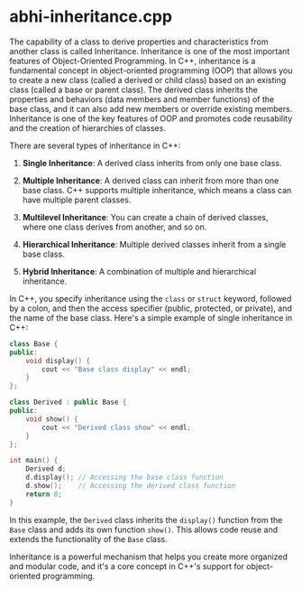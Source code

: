 # abhi-inheritance.cpp
The capability of a class to derive properties and characteristics from another class is called Inheritance. Inheritance is one of the most important features of Object-Oriented Programming. 
In C++, inheritance is a fundamental concept in object-oriented programming (OOP) that allows you to create a new class (called a derived or child class) based on an existing class (called a base or parent class). The derived class inherits the properties and behaviors (data members and member functions) of the base class, and it can also add new members or override existing members. Inheritance is one of the key features of OOP and promotes code reusability and the creation of hierarchies of classes.

There are several types of inheritance in C++:

1. **Single Inheritance**: A derived class inherits from only one base class.
   
2. **Multiple Inheritance**: A derived class can inherit from more than one base class. C++ supports multiple inheritance, which means a class can have multiple parent classes.

3. **Multilevel Inheritance**: You can create a chain of derived classes, where one class derives from another, and so on.

4. **Hierarchical Inheritance**: Multiple derived classes inherit from a single base class.

5. **Hybrid Inheritance**: A combination of multiple and hierarchical inheritance.

In C++, you specify inheritance using the `class` or `struct` keyword, followed by a colon, and then the access specifier (public, protected, or private), and the name of the base class. Here's a simple example of single inheritance in C++:

```cpp
class Base {
public:
    void display() {
        cout << "Base class display" << endl;
    }
};

class Derived : public Base {
public:
    void show() {
        cout << "Derived class show" << endl;
    }
};

int main() {
    Derived d;
    d.display(); // Accessing the base class function
    d.show();    // Accessing the derived class function
    return 0;
}
```

In this example, the `Derived` class inherits the `display()` function from the `Base` class and adds its own function `show()`. This allows code reuse and extends the functionality of the `Base` class.

Inheritance is a powerful mechanism that helps you create more organized and modular code, and it's a core concept in C++'s support for object-oriented programming.
